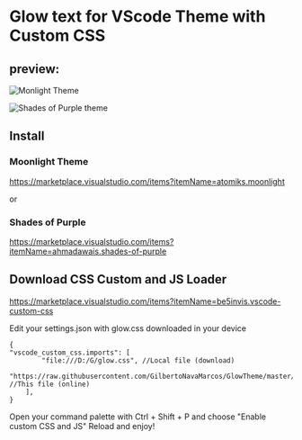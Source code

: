 # Glow text for VScode Theme with Custom CSS

## preview:
![Monlight Theme](https://camo.githubusercontent.com/2bf7d61db3e06d4b2ce2e80f6191b4a53ac9cd072f4d85ba50e3a68c2974270a/68747470733a2f2f692e696d6775722e636f6d2f6168684a4e6a392e6a7067)

![Shades of Purple theme](https://raw.githubusercontent.com/ahmadawais/shades-of-purple-vscode/master/images/1_sop.gif)

## Install 
### Moonlight Theme
https://marketplace.visualstudio.com/items?itemName=atomiks.moonlight

or 

### Shades of Purple 
https://marketplace.visualstudio.com/items?itemName=ahmadawais.shades-of-purple

## Download CSS Custom and JS Loader
https://marketplace.visualstudio.com/items?itemName=be5invis.vscode-custom-css

Edit your settings.json with glow.css downloaded in your device
```
{
"vscode_custom_css.imports": [
        "file:///D:/G/glow.css", //Local file (download)
        "https://raw.githubusercontent.com/GilbertoNavaMarcos/GlowTheme/master/glow.css" //This file (online)
    ],
}
```

Open your command palette with Ctrl + Shift + P and choose "Enable custom CSS and JS"
Reload and enjoy!
